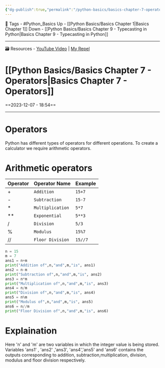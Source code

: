 ```yaml
---
{"dg-publish":true,"permalink":"/python-basics/basics-chapter-7-operators/","dgPassFrontmatter":true,"noteIcon":"1","created":"2023-12-07T18:54:01.613+05:30","updated":"2023-12-10T19:50:34.697+05:30"}
---
```


🧶 Tags - #Python_Basics 
Up - [[Python Basics/Basics Chapter 1\|Basics Chapter 1]]
Down - [[Python Basics/Basics Chapter 9 - Typecasting in Python\|Basics Chapter 9 - Typecasting in Python]]

---
🗃 Resources - [YouTube Video](https://www.youtube.com/watch?v=FLVqcxnJP_E&list=PLu0W_9lII9agwh1XjRt242xIpHhPT2llg&index=7) | [My Repel](https://replit.com/@wolfr13/calculator#main.py)

# [[Python Basics/Basics Chapter 7 - Operators\|Basics Chapter 7 - Operators]]
==2023-12-07 - 18:54==

---
# Operators
Python has different types of operators for different operations. To create a calculator we require arithmetic operators.
# Arithmetic operators

|Operator|Operator Name|Example|
|---|---|---|
|+|`Addition`|`15+7`|
|-|`Subtraction`|`15-7`|
|*|`Multiplication`|`5*7`|
| ** | `Exponential` | `5**3` |
| / | `Division` | `5/3` |
| % | `Modulus` | `15%7` |
| // | `Floor Division` | `15//7` |

```python
n = 15
m = 7
ans1 = n+m
print("Addition of",n,"and",m,"is", ans1)
ans2 = n-m
print("Subtraction of",n,"and",m,"is", ans2)
ans3 = n*m
print("Multiplication of",n,"and",m,"is", ans3)
ans4 = n/m
print("Division of",n,"and",m,"is", ans4)
ans5 = n%m
print("Modulus of",n,"and",m,"is", ans5)
ans6 = n//m
print("Floor Division of",n,"and",m,"is", ans6)
```
# Explaination
Here 'n' and 'm' are two variables in which the integer value is being stored. Variables 'ans1' , 'ans2' ,'ans3', 'ans4','ans5' and 'ans6' contains the outputs corresponding to addition, subtraction,multiplication, division, modulus and floor division respectively.